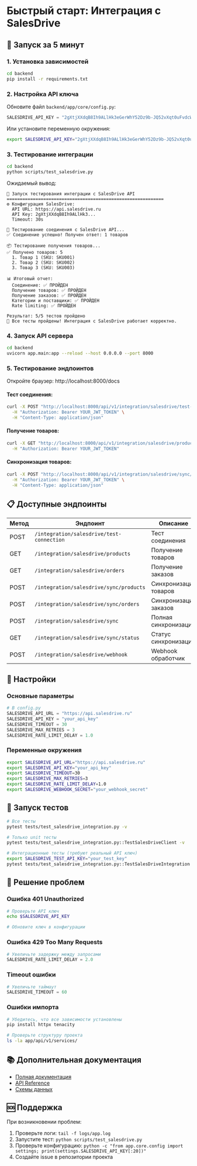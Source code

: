 # Быстрый старт: Интеграция с SalesDrive

## 🚀 Запуск за 5 минут

### 1. Установка зависимостей

```bash
cd backend
pip install -r requirements.txt
```

### 2. Настройка API ключа

Обновите файл `backend/app/core/config.py`:

```python
SALESDRIVE_API_KEY = "2gXtjXXdqB8Ih9ALlHk3eGerWhY52Dz9b-JQ52vXqt0uFvdcWQRj2kTeROb3r42Nib_r0OLrKKGMAQads NobSajn_ZKWCxzpuzas"
```

Или установите переменную окружения:

```bash
export SALESDRIVE_API_KEY="2gXtjXXdqB8Ih9ALlHk3eGerWhY52Dz9b-JQ52vXqt0uFvdcWQRj2kTeROb3r42Nib_r0OLrKKGMAQads NobSajn_ZKWCxzpuzas"
```

### 3. Тестирование интеграции

```bash
cd backend
python scripts/test_salesdrive.py
```

Ожидаемый вывод:
```
🚀 Запуск тестирования интеграции с SalesDrive API
============================================================
⚙️ Конфигурация SalesDrive:
  API URL: https://api.salesdrive.ru
  API Key: 2gXtjXXdqB8Ih9ALlHk3...
  Timeout: 30s

🔗 Тестирование соединения с SalesDrive API...
✅ Соединение успешно! Получен ответ: 1 товаров

📦 Тестирование получения товаров...
✅ Получено товаров: 5
  1. Товар 1 (SKU: SKU001)
  2. Товар 2 (SKU: SKU002)
  3. Товар 3 (SKU: SKU003)

📊 Итоговый отчет:
  Соединение: ✅ ПРОЙДЕН
  Получение товаров: ✅ ПРОЙДЕН
  Получение заказов: ✅ ПРОЙДЕН
  Категории и поставщики: ✅ ПРОЙДЕН
  Rate limiting: ✅ ПРОЙДЕН

Результат: 5/5 тестов пройдено
🎉 Все тесты пройдены! Интеграция с SalesDrive работает корректно.
```

### 4. Запуск API сервера

```bash
cd backend
uvicorn app.main:app --reload --host 0.0.0.0 --port 8000
```

### 5. Тестирование эндпоинтов

Откройте браузер: http://localhost:8000/docs

#### Тест соединения:
```bash
curl -X POST "http://localhost:8000/api/v1/integration/salesdrive/test-connection" \
  -H "Authorization: Bearer YOUR_JWT_TOKEN" \
  -H "Content-Type: application/json"
```

#### Получение товаров:
```bash
curl -X GET "http://localhost:8000/api/v1/integration/salesdrive/products?page=1&limit=10" \
  -H "Authorization: Bearer YOUR_JWT_TOKEN"
```

#### Синхронизация товаров:
```bash
curl -X POST "http://localhost:8000/api/v1/integration/salesdrive/sync/products" \
  -H "Authorization: Bearer YOUR_JWT_TOKEN" \
  -H "Content-Type: application/json"
```

## 📋 Доступные эндпоинты

| Метод | Эндпоинт | Описание |
|-------|----------|----------|
| POST | `/integration/salesdrive/test-connection` | Тест соединения |
| GET | `/integration/salesdrive/products` | Получение товаров |
| GET | `/integration/salesdrive/orders` | Получение заказов |
| POST | `/integration/salesdrive/sync/products` | Синхронизация товаров |
| POST | `/integration/salesdrive/sync/orders` | Синхронизация заказов |
| POST | `/integration/salesdrive/sync` | Полная синхронизация |
| GET | `/integration/salesdrive/sync/status` | Статус синхронизации |
| POST | `/integration/salesdrive/webhook` | Webhook обработчик |

## 🔧 Настройки

### Основные параметры

```python
# В config.py
SALESDRIVE_API_URL = "https://api.salesdrive.ru"
SALESDRIVE_API_KEY = "your_api_key"
SALESDRIVE_TIMEOUT = 30
SALESDRIVE_MAX_RETRIES = 3
SALESDRIVE_RATE_LIMIT_DELAY = 1.0
```

### Переменные окружения

```bash
export SALESDRIVE_API_URL="https://api.salesdrive.ru"
export SALESDRIVE_API_KEY="your_api_key"
export SALESDRIVE_TIMEOUT=30
export SALESDRIVE_MAX_RETRIES=3
export SALESDRIVE_RATE_LIMIT_DELAY=1.0
export SALESDRIVE_WEBHOOK_SECRET="your_webhook_secret"
```

## 🧪 Запуск тестов

```bash
# Все тесты
pytest tests/test_salesdrive_integration.py -v

# Только unit тесты
pytest tests/test_salesdrive_integration.py::TestSalesDriveClient -v

# Интеграционные тесты (требуют реальный API ключ)
export SALESDRIVE_TEST_API_KEY="your_test_key"
pytest tests/test_salesdrive_integration.py::TestSalesDriveIntegration -v -m integration
```

## 🐛 Решение проблем

### Ошибка 401 Unauthorized
```bash
# Проверьте API ключ
echo $SALESDRIVE_API_KEY

# Обновите ключ в конфигурации
```

### Ошибка 429 Too Many Requests
```python
# Увеличьте задержку между запросами
SALESDRIVE_RATE_LIMIT_DELAY = 2.0
```

### Timeout ошибки
```python
# Увеличьте таймаут
SALESDRIVE_TIMEOUT = 60
```

### Ошибки импорта
```bash
# Убедитесь, что все зависимости установлены
pip install httpx tenacity

# Проверьте структуру проекта
ls -la app/api/v1/services/
```

## 📚 Дополнительная документация

- [Полная документация](SALESDRIVE_INTEGRATION.md)
- [API Reference](http://localhost:8000/docs)
- [Схемы данных](app/api/v1/schemas/salesdrive.py)

## 🆘 Поддержка

При возникновении проблем:

1. Проверьте логи: `tail -f logs/app.log`
2. Запустите тест: `python scripts/test_salesdrive.py`
3. Проверьте конфигурацию: `python -c "from app.core.config import settings; print(settings.SALESDRIVE_API_KEY[:20])"`
4. Создайте issue в репозитории проекта 